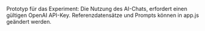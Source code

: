 Prototyp für das Experiment:
Die Nutzung des AI-Chats, erfordert einen gültigen OpenAI API-Key.
Referenzdatensätze und Prompts können in app.js geändert werden.

